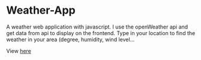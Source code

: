 <h1>Weather-App</h1>

A weather web application with javascript. I use the openWeather api and get data from api to display on the frontend. Type in your location to find the weather in your area (degree, humidity, wind level...

View [here](https://charlieh7.github.io/Weather-App/)
